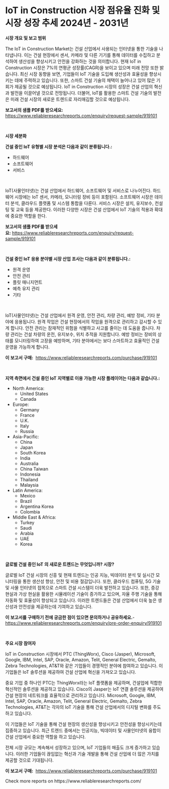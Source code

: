 <p><h1>IoT in Construction 시장 점유율 진화 및 시장 성장 추세 2024년 - 2031년</h1></p><p><strong>시장 개요 및 보고 범위</strong></p>
<p><p>The IoT in Construction Market는 건설 산업에서 사용되는 인터넷을 통한 기술을 나타냅니다. 이는 건설 현장에서 센서, 카메라 및 다른 기기를 통해 데이터를 수집하고 분석하여 생산성을 향상시키고 안전을 강화하는 것을 의미합니다. 현재 IoT in Construction 시장은 7%의 연평균 성장률(CAGR)을 보이고 있으며 미래 전망 또한 밝습니다. 최신 시장 동향을 보면, 기업들이 IoT 기술을 도입해 생산성과 효율성을 향상시키는 데에 주력하고 있습니다. 또한, 스마트 건설 기술의 채택이 늘어나고 있어 많은 기회가 제공될 것으로 예상됩니다. IoT in Construction 시장의 성장은 건설 산업의 혁신과 발전을 이끌어낼 것으로 전망됩니다. 더불어, IoT를 활용한 스마트 건설 기술의 발전은 미래 건설 시장의 새로운 트렌드로 자리매김할 것으로 예상됩니다.</p></p>
<p><strong>보고서의 샘플 PDF를 받으세요:</strong> <a href="https://www.reliableresearchreports.com/enquiry/request-sample/919101">https://www.reliableresearchreports.com/enquiry/request-sample/919101</a></p>
<p>&nbsp;</p>
<p><strong>시장 세분화</strong></p>
<p><strong>건설 중인 IoT 유형별 시장 분석은 다음과 같이 분류됩니다.:</strong></p>
<p><ul><li>하드웨어</li><li>소프트웨어</li><li>서비스</li></ul></p>
<p>&nbsp;</p>
<p><p>IoT(사물인터넷)는 건설 산업에서 하드웨어, 소프트웨어 및 서비스로 나누어진다. 하드웨어 시장에는 IoT 센서, 카메라, 모니터링 장비 등이 포함된다. 소프트웨어 시장은 데이터 분석, 클라우드 플랫폼 및 시스템 통합을 다룬다. 서비스 시장은 설치, 유지보수, 컨설팅 및 교육 등을 제공한다. 이러한 다양한 시장은 건설 산업에서 IoT 기술의 적용과 확대에 중요한 역할을 한다.</p></p>
<p><strong>보고서의 샘플 PDF를 받으세요:</strong>&nbsp;<a href="https://www.reliableresearchreports.com/enquiry/request-sample/919101">https://www.reliableresearchreports.com/enquiry/request-sample/919101</a></p>
<p>&nbsp;</p>
<p><strong> 건설 중인 IoT 응용 분야별 시장 산업 조사는 다음과 같이 분류됩니다.:</strong></p>
<p><ul><li>원격 운영</li><li>안전 관리</li><li>플릿 매니지먼트</li><li>예측 유지 관리</li><li>기타</li></ul></p>
<p>&nbsp;</p>
<p><p>IoT(사물인터넷)는 건설 산업에서 원격 운영, 안전 관리, 차량 관리, 예방 정비, 기타 분야에 응용됩니다. 원격 작업은 건설 현장에서의 작업을 원격으로 관리하고 감시할 수 있게 합니다. 안전 관리는 잠재적인 위험을 식별하고 사고를 줄이는 데 도움을 줍니다. 차량 관리는 건설 차량의 운전, 유지보수, 위치 추적을 지원합니다. 예방 정비는 장비의 상태를 모니터링하여 고장을 예방하며, 기타 분야에서는 보다 스마트하고 효율적인 건설 운영을 가능하게 합니다.</p></p>
<p><strong>이 보고서 구매:</strong>&nbsp; <a href="https://www.reliableresearchreports.com/purchase/919101">https://www.reliableresearchreports.com/purchase/919101</a></p>
<p>&nbsp;</p>
<p><strong>지역 측면에서 건설 중인 IoT 지역별로 이용 가능한 시장 플레이어는 다음과 같습니다.:</strong></p>
<p><ul>
    <li>
        North America:
        <ul>
            <li>United States</li>
            <li>Canada</li>
        </ul>
    </li>
    <li>
        Europe:
        <ul>
            <li>Germany</li>
            <li>France</li>
            <li>U.K.</li>
            <li>Italy</li>
            <li>Russia</li>
        </ul>
    </li>
    <li>
        Asia-Pacific:
        <ul>
            <li>China</li>
            <li>Japan</li>
            <li>South Korea</li>
            <li>India</li>
            <li>Australia</li>
            <li>China Taiwan</li>
            <li>Indonesia</li>
            <li>Thailand</li>
            <li>Malaysia</li>
        </ul>
    </li>
    <li>
        Latin America:
        <ul>
            <li>Mexico</li>
            <li>Brazil</li>
            <li>Argentina Korea</li>
            <li>Colombia</li>
        </ul>
    </li>
    <li>
        Middle East & Africa:
        <ul>
            <li>Turkey</li>
            <li>Saudi</li>
            <li>Arabia</li>
            <li>UAE</li>
            <li>Korea</li>
        </ul>
    </li>
    </ul></p>
<p>&nbsp;</p>
<p><strong>글로벌 건설 중인 IoT 의 새로운 트렌드는 무엇입니까? 시장?</strong></p>
<p><p>글로벌 IoT 건설 시장의 신흥 및 현재 트렌드는 인공 지능, 빅데이터 분석 및 실시간 모니터링을 통한 생산성 향상, 안전 및 비용 절감입니다. 또한, 클라우드 컴퓨팅, 5G 기술 및 사물 인터넷의 접목으로 스마트 건설 시스템이 더욱 발전하고 있습니다. 또한, 증강 현실과 가상 현실을 활용한 시뮬레이션 기술이 증가하고 있으며, 자율 주행 기술을 통해 자동화 및 효율성이 향상되고 있습니다. 이러한 트렌드들은 건설 산업에서 더욱 높은 생산성과 안전성을 제공하는데 기여하고 있습니다.</p></p>
<p><strong>이 보고서를 구매하기 전에 궁금한 점이 있으면 문의하거나 공유하세요.</strong>- <a href="https://www.reliableresearchreports.com/enquiry/pre-order-enquiry/919101">https://www.reliableresearchreports.com/enquiry/pre-order-enquiry/919101</a></p>
<p>&nbsp;</p>
<p><strong>주요 시장 참여자</strong></p>
<p><p>IoT in Construction 시장에서 PTC (ThingWorx), Cisco (Jasper), Microsoft, Google, IBM, Intel, SAP, Oracle, Amazon, Telit, General Electric, Gemalto, Zebra Technologies, AT&T와 같은 기업들이 경쟁적인 분야에 참여하고 있습니다. 이 기업들은 IoT 솔루션을 제공하여 건설 산업에 혁신을 가져오고 있습니다.</p><p>중요 기업 중 하나인 PTC는 ThingWorx라는 IoT 플랫폼을 제공하며, 건설업에 적합한 혁신적인 솔루션을 제공하고 있습니다. Cisco의 Jasper는 IoT 연결 솔루션을 제공하여 건설 현장의 네트워크를 효율적으로 관리하고 있습니다. Microsoft, Google, IBM, Intel, SAP, Oracle, Amazon, Telit, General Electric, Gemalto, Zebra Technologies, AT&T는 각자의 IoT 기술을 통해 건설 산업에서의 디지털 변화를 주도하고 있습니다.</p><p>이 기업들은 IoT 기술을 통해 건설 현장의 생산성을 향상시키고 안전성을 향상시키는데 집중하고 있습니다. 최근 트렌드 중에서는 인공지능, 빅데이터 및 사물인터넷의 융합이 건설 산업에서 중요한 역할을 하고 있습니다.</p><p>전체 시장 규모는 계속해서 성장하고 있으며, IoT 기업들의 매출도 크게 증가하고 있습니다. 이러한 기업들이 끊임없는 혁신과 기술 개발을 통해 건설 산업에 더 많은 가치를 제공할 것으로 기대됩니다.</p></p>
<p><strong>이 보고서 구매:</strong>&nbsp;&nbsp;<a href="https://www.reliableresearchreports.com/purchase/919101">https://www.reliableresearchreports.com/purchase/919101</a></p>
<p>Check more reports on https://www.reliableresearchreports.com/</p>
